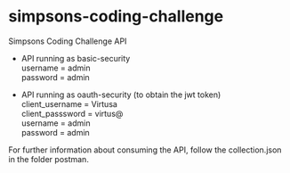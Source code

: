 # simpsons-coding-challenge
Simpsons Coding Challenge API

- API running as basic-security  
username = admin  
password = admin

- API running as oauth-security (to obtain the jwt token)  
client_username = Virtusa  
client_passsword = virtus@  
username = admin  
password = admin  


For further information about consuming the API, follow the collection.json in the folder postman.
